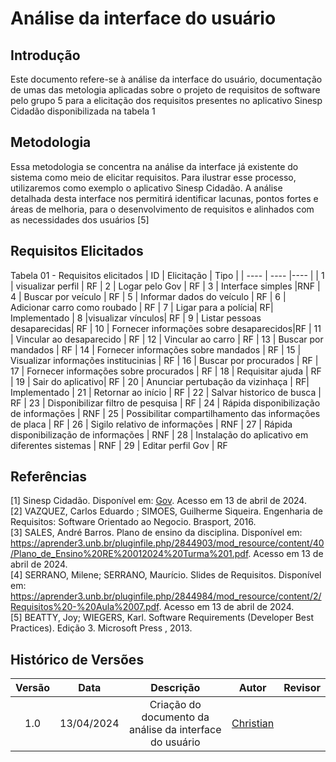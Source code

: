 # Análise da interface do usuário

## Introdução
Este documento refere-se à análise da interface do usuário, documentação de umas das metologia aplicadas sobre o projeto de requisitos de software pelo grupo 5 para a elicitação dos requisitos presentes no aplicativo Sinesp Cidadão disponibilizada na tabela 1

## Metodologia

Essa metodologia se concentra na análise da interface já existente do sistema como meio de elicitar requisitos. Para ilustrar esse processo, utilizaremos como exemplo o aplicativo Sinesp Cidadão. A análise detalhada desta interface nos permitirá identificar lacunas, pontos fortes e áreas de melhoria, 
para o desenvolvimento de requisitos e alinhados com as necessidades dos usuários [5]

## Requisitos Elicitados
Tabela 01 - Requisitos elicitados
| ID | Elicitação | Tipo | 
| ---- | ---- |---- |
| 1 | visualizar perfil | RF
| 2 | Logar pelo Gov |  RF
| 3 | Interface simples  |RNF
| 4 | Buscar por veículo | RF
| 5 | Informar dados do veículo |  RF
| 6 | Adicionar carro como roubado |  RF
|  7 | Ligar para a polícia| RF| Implementado
| 8  |visualizar vínculos|  RF
| 9 | Listar pessoas desaparecidas|  RF
| 10 | Fornecer informações sobre desaparecidos|RF
| 11  | Vincular ao desaparecido | RF
| 12  | Vincular ao carro | RF
| 13  | Buscar por mandados | RF
| 14  | Fornecer informações sobre mandados | RF
| 15  | Visualizar informações institucinias | RF
| 16  | Buscar por procurados | RF
| 17  | Fornecer informações sobre procurados | RF
| 18  | Requisitar ajuda | RF
| 19  | Sair do aplicativo| RF
| 20  | Anunciar pertubação da vizinhaça | RF| Implementado
| 21  | Retornar ao início | RF
| 22  | Salvar historico de busca	| RF
| 23  | Disponibilizar filtro de pesquisa | RF
| 24  | Rápida disponibilização de informações | RNF
| 25  | Possibilitar compartilhamento das informações de placa | RF
| 26  | Sigilo relativo de informações | RNF
| 27  | Rápida disponibilização de informações | RNF
| 28  | Instalação do aplicativo em diferentes sistemas | RNF
| 29  | Editar perfil Gov | RF



## Referências
[1] Sinesp Cidadão. Disponível em: [Gov](https://www.gov.br/pt-br/apps/sinesp-cidadao). Acesso em 13 de abril de 2024.</br>
[2] VAZQUEZ, Carlos Eduardo ; SIMOES, Guilherme Siqueira. Engenharia de Requisitos: Software Orientado ao Negocio.  Brasport, 2016.</br>
[3] SALES, André Barros. Plano de ensino da disciplina. Disponível em: <https://aprender3.unb.br/pluginfile.php/2844903/mod_resource/content/40/Plano_de_Ensino%20RE%20012024%20Turma%201.pdf>. Acesso em 13 de abril de 2024.</br>
[4] SERRANO, Milene; SERRANO, Maurício. Slides de Requisitos. Disponível em: <https://aprender3.unb.br/pluginfile.php/2844984/mod_resource/content/2/Requisitos%20-%20Aula%2007.pdf>. Acesso em 13 de abril de 2024.</br>
[5] BEATTY, Joy; WIEGERS, Karl. Software Requirements (Developer Best Practices). Edição 3. Microsoft Press , 2013.
## Histórico de Versões
| Versão | Data | Descrição | Autor | Revisor |
| :----: | :--: | :-------: | :---: | :-----: |
| 1.0 | 13/04/2024 | Criação do documento da análise da interface do usuário | [Christian](https://github.com/crstyhs)|  |
